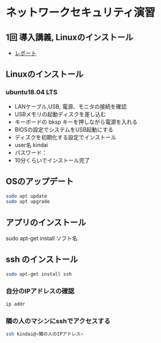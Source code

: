 # ネットワークセキュリティ演習
## 1回 導入講義, Linuxのインストール

* [レポート](https://forms.gle/qr1dMwZbhnRT2NrS9)


## Linuxのインストール

### ubuntu18.04 LTS
* LANケーブル,USB, 電源、モニタの接続を確認
* USBメモリの起動ディスクを差し込む
* キーボードの bksp キーを押しながら電源を入れる
* BIOSの設定でシステムをUSB起動にする
* ディスクを初期化する設定でインストール
* user名 kindai
* パスワード：
* 10分くらいでインストール完了

## OSのアップデート

```bash
sudo apt update
sudo apt upgrade
```

## アプリのインストール

sudo apt-get install ソフト名

## ssh のインストール

```bash
sudo apt-get install ssh
```

### 自分のIPアドレスの確認

```bash
ip addr
```

### 隣の人のマシンにsshでアクセスする

```bash
ssh kindai@<隣の人のIPアドレス>
```

